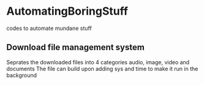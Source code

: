 # AutomatingBoringStuff
codes to automate mundane stuff 

## Download file management system
Seprates the downloaded files into 4 categories audio, image, video and documents
The file can build upon adding sys and time to make it run in the background 
